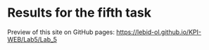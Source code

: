 # Results for the fifth task

Preview of this site on GitHub pages: https://lebid-ol.github.io/KPI-WEB/Lab5/Lab_5
